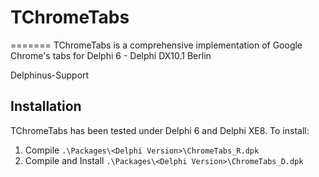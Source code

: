# TChromeTabs
=======
TChromeTabs is a comprehensive implementation of Google Chrome's tabs for Delphi 6 - Delphi DX10.1 Berlin

Delphinus-Support

## Installation

TChromeTabs has been tested under Delphi 6 and Delphi XE8. To install:

1. Compile `.\Packages\<Delphi Version>\ChromeTabs_R.dpk`
2. Compile and Install `.\Packages\<Delphi Version>\ChromeTabs_D.dpk`
